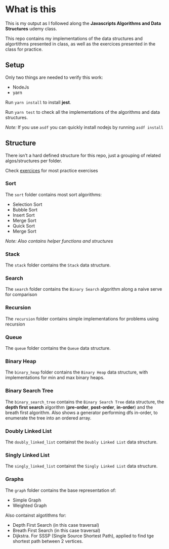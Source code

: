 # What is this

This is my output as I followed along the **Javascripts Algorithms and Data Structures** udemy class.

This repo contains my implementations of the data structures and algortithms presented in class, as well as the exercices presented in the class for practice.

## Setup

Only two things are needed to verify this work:

* NodeJs
* yarn

Run `yarn install` to install **jest**.

Run `yarn test` to check all the implementations of the algorithms and data structures.

*Note:* If you use `asdf` you can quickly install nodejs by running `asdf install`

## Structure

There isn't a hard defined structure for this repo, just a grouping of related algos/structures per folder.

Check [exercices](./exercices/README.md) for most practice exercises

### Sort

The `sort` folder contains most sort algorithms:

* Selection Sort
* Bubble Sort
* Insert Sort
* Merge Sort
* Quick Sort
* Merge Sort

*Note: Also contains helper functions and structures*

### Stack

The `stack` folder contains the `Stack` data structure.

### Search

The `search` folder contains the `Binary Search` algorithm along a naive serve for comparison

### Recursion

The `recursion` folder contains simple implementations for problems using recursion

### Queue

The `queue` folder contains the `Queue` data structure.

### Binary Heap

The `binary_heap` folder contains the `Binary Heap` data structure, with implementations for min and max binary heaps.

### Binary Search Tree

The `binary_search_tree` contains the `Binary Search Tree` data structure, the **depth first search** algorithm (**pre-order**, **post-order**, **in-order**) and the breath first algorithm. Also shows a generator performing dfs in-order, to enumerate the tree into an ordered array.

### Doubly Linked List

The `doubly_linked_list` containst the `Doubly Linked List` data structure.

### Singly Linked List

The `singly_linked_list` containst the `Singly Linked List` data structure.

### Graphs

The `graph` folder contains the base representation of:

* Simple Graph
* Weighted Graph

Also containst algotithms for:

* Depth First Search (in this case traversal)
* Breath First Search (in this case traversal)
* Dijkstra. For SSSP (Single Source Shortest Path), applied to find tge shortest path between 2 vertices.